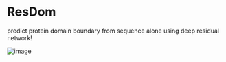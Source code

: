 # ResDom
predict protein domain boundary from sequence alone using deep residual network!



![image](https://github.com/zhldestiny/ResDom/blob/master/sample/img/resdom_pipline.png)

